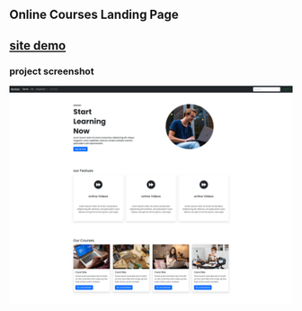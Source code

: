 ## Online Courses Landing Page

## [site demo](https://github.com/TahaAlothman/Mystro-Courses/blob/main/screenshot.png)
### project screenshot
![](https://github.com/TahaAlothman/Mystro-Courses/blob/main/screenshot.png)
